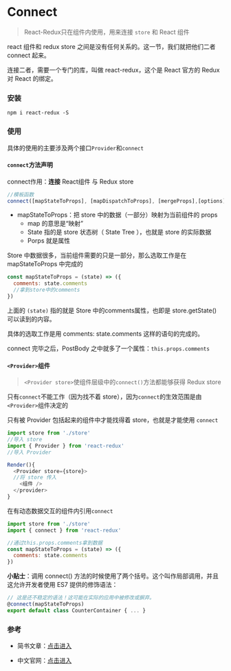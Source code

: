 # Connect

> React-Redux只在组件内使用，用来连接 `store` 和 React 组件

react 组件和 redux store 之间是没有任何关系的。这一节，我们就把他们二者 connect 起来。

连接二者，需要一个专门的库，叫做 react-redux，这个是 React 官方的 Redux 对 React 的绑定。

### 安装

```npm
npm i react-redux -S
```

### 使用

具体的使用的主要涉及两个接口`Provider`和`connect`

#### `connect`方法声明

connect作用：**连接** React组件 与 Redux store

```js
//模板函数
connect([mapStateToProps], [mapDispatchToProps], [mergeProps],[options])
```

 - mapStateToProps：把 store 中的数据（一部分）映射为当前组件的 props
    - map 的意思是“映射”
    - State 指的是 store 状态树（ State Tree ），也就是 store 的实际数据
    - Porps 就是属性

Store 中数据很多，当前组件需要的只是一部分，那么选取工作是在 mapStateToProps 中完成的

```js
const mapStateToProps = (state) => ({
  comments: state.comments
  //拿到store中的comments
})
```

上面的 `(state)` 指的就是 Store 中的comments属性，也即是 store.getState() 可以读到的内容。

具体的选取工作是用 comments: state.comments 这样的语句的完成的。

connect 完毕之后，PostBody 之中就多了一个属性：`this.props.comments`

#### `<Provider>`组件

> `<Provider store>`使组件层级中的`connect()`方法都能够获得 Redux store

只有`connect`不能工作（因为找不着 store），因为`connect`的生效范围是由`<Provider>`组件决定的

只有被 Provider 包括起来的组件中才能找得着 store，也就是才能使用 `connect`

```js
import store from './store'
//导入 store
import { Provider } from 'react-redux'
//导入 Provider

Render(){
  <Provider store={store}>
  //将 store 传入
    <组件 />  
  </provider>
}
```

在有动态数据交互的组件内引用`connect`

```js
import store from './store'
import { connect } from 'react-redux'

//通过this.props.comments拿到数据
const mapStateToProps = (state) => ({
  comments: state.comments
})

```

**小贴士**：调用 connect() 方法的时候使用了两个括号。这个叫作局部调用，并且这允许开发者使用 ES7 提供的修饰语法：

```js
// 这是还不稳定的语法！这可能在实际的应用中被修改或摒弃。
@connect(mapStateToProps)
export default class CounterContainer { ... }
```

### 参考

 - 简书文章：[点击进入](http://www.jianshu.com/p/9873d4ccb891)

 - 中文官网：[点击进入](http://www.redux.org.cn/docs/react-redux/index.html)
